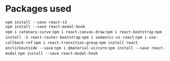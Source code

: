 # Packages used

`npm install --save react-s3`  
`npm install --save react-modal-hook`  
`npm i catenary-curve`
`npm i react-canvas-draw`
`npm i react-bootstrap`
`npm install -S react-router-bootstrap`
`npm i semantic-ui-react`
`npm i use-callback-ref`
`npm i react-transition-group`
`npm install react-onclickoutside --save`
`npm i @material-ui/core`
`npm install --save react-modal`
`npm install --save react-modal-hook`
